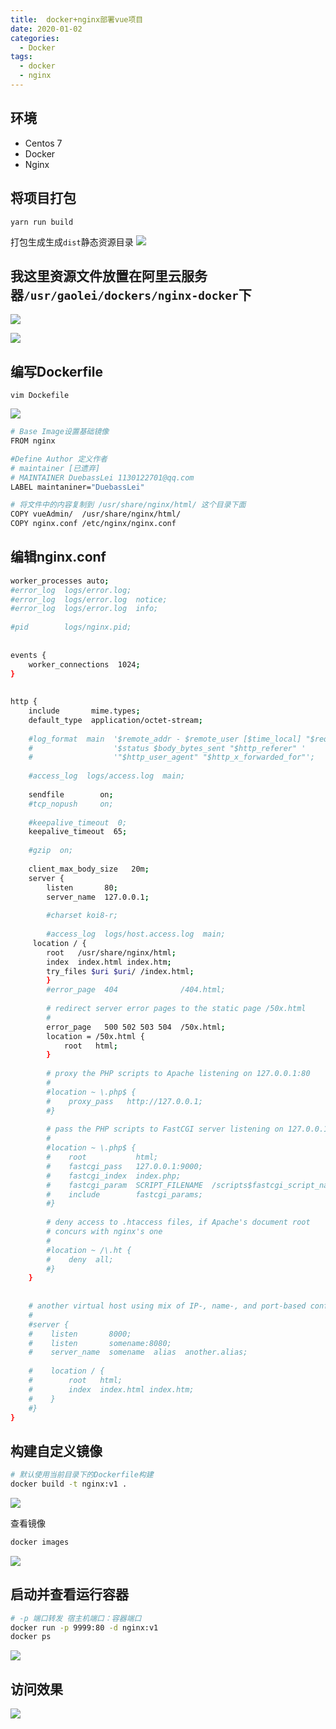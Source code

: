 ```yaml
---
title:  docker+nginx部署vue项目
date: 2020-01-02
categories:
  - Docker
tags:
  - docker
  - nginx
---
```


## 环境
- Centos 7
- Docker
- Nginx

 
## 将项目打包
```
yarn run build
```
打包生成生成`dist`静态资源目录
![](https://user-gold-cdn.xitu.io/2020/1/2/16f6616f82c6d37f?w=917&h=162&f=png&s=14081)


## 我这里资源文件放置在阿里云服务器`/usr/gaolei/dockers/nginx-docker`下

![](https://user-gold-cdn.xitu.io/2020/1/2/16f661a8ccc61967?w=880&h=57&f=png&s=10850)


![](https://user-gold-cdn.xitu.io/2020/1/2/16f661b145cbcf04?w=874&h=55&f=png&s=11304)

## 编写Dockerfile
```
vim Dockefile
```


![](https://user-gold-cdn.xitu.io/2020/1/2/16f661ca864e461b?w=870&h=507&f=png&s=51463)

```bash
# Base Image设置基础镜像
FROM nginx

#Define Author 定义作者
# maintainer [已遗弃]
# MAINTAINER DuebassLei 1130122701@qq.com
LABEL maintaniner="DuebassLei"

# 将文件中的内容复制到 /usr/share/nginx/html/ 这个目录下面
COPY vueAdmin/  /usr/share/nginx/html/
COPY nginx.conf /etc/nginx/nginx.conf
```

## 编辑nginx.conf
```bash
worker_processes auto;
#error_log  logs/error.log;
#error_log  logs/error.log  notice;
#error_log  logs/error.log  info;
 
#pid        logs/nginx.pid;
 
 
events {
    worker_connections  1024;
}
 
 
http {
    include       mime.types;
    default_type  application/octet-stream;
 
    #log_format  main  '$remote_addr - $remote_user [$time_local] "$request" '
    #                  '$status $body_bytes_sent "$http_referer" '
    #                  '"$http_user_agent" "$http_x_forwarded_for"';
 
    #access_log  logs/access.log  main;
 
    sendfile        on;
    #tcp_nopush     on;
 
    #keepalive_timeout  0;
    keepalive_timeout  65;
 
    #gzip  on;
 
    client_max_body_size   20m;
    server {
        listen       80;
        server_name  127.0.0.1;
 
        #charset koi8-r;
 
        #access_log  logs/host.access.log  main;
     location / {
        root   /usr/share/nginx/html;
        index  index.html index.htm;
        try_files $uri $uri/ /index.html;
        }
        #error_page  404              /404.html;
 
        # redirect server error pages to the static page /50x.html
        #
        error_page   500 502 503 504  /50x.html;
        location = /50x.html {
            root   html;
        }
 
        # proxy the PHP scripts to Apache listening on 127.0.0.1:80
        #
        #location ~ \.php$ {
        #    proxy_pass   http://127.0.0.1;
        #}
 
        # pass the PHP scripts to FastCGI server listening on 127.0.0.1:9000
        #
        #location ~ \.php$ {
        #    root           html;
        #    fastcgi_pass   127.0.0.1:9000;
        #    fastcgi_index  index.php;
        #    fastcgi_param  SCRIPT_FILENAME  /scripts$fastcgi_script_name;
        #    include        fastcgi_params;
        #}
 
        # deny access to .htaccess files, if Apache's document root
        # concurs with nginx's one
        #
        #location ~ /\.ht {
        #    deny  all;
        #}
    }
 
 
    # another virtual host using mix of IP-, name-, and port-based configuration
    #
    #server {
    #    listen       8000;
    #    listen       somename:8080;
    #    server_name  somename  alias  another.alias;
 
    #    location / {
    #        root   html;
    #        index  index.html index.htm;
    #    }
    #}
}
```


## 构建自定义镜像
```bash
# 默认使用当前目录下的Dockerfile构建
docker build -t nginx:v1 .
```

![](https://user-gold-cdn.xitu.io/2020/1/2/16f6629391224c00?w=869&h=326&f=png&s=32686)

查看镜像

```bash
docker images
```

![](https://user-gold-cdn.xitu.io/2020/1/2/16f662a80b2bdbd4?w=872&h=129&f=png&s=11991)

## 启动并查看运行容器
```bash
# -p 端口转发 宿主机端口：容器端口  
docker run -p 9999:80 -d nginx:v1
docker ps
```

![](https://user-gold-cdn.xitu.io/2020/1/2/16f6630c4e40d7af?w=871&h=116&f=png&s=13984)

## 访问效果

![](https://user-gold-cdn.xitu.io/2020/1/2/16f662f74ec0a26b?w=1917&h=770&f=png&s=49479)